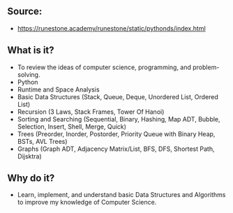 ## Source:
- https://runestone.academy/runestone/static/pythonds/index.html

## What is it?
- To review the ideas of computer science, programming, and problem-solving.
- Python
- Runtime and Space Analysis
- Basic Data Structures (Stack, Queue, Deque, Unordered List, Ordered List)
- Recursion (3 Laws, Stack Frames, Tower Of Hanoi)
- Sorting and Searching (Sequential, Binary, Hashing, Map ADT, Bubble, Selection, Insert, Shell, Merge, Quick)
- Trees (Preorder, Inorder, Postorder, Priority Queue with Binary Heap, BSTs, AVL Trees)
- Graphs (Graph ADT, Adjacency Matrix/List, BFS, DFS, Shortest Path, Dijsktra) 

## Why do it?
- Learn, implement, and understand basic Data Structures and Algorithms to improve my knowledge of Computer Science.
